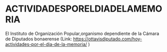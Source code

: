 # ACTIVIDADESPORELDIADELAMEMORIA
El Instituto de Organización Popular,organismo dependiente de la Cámara de Diputados bonaerense (Link: https://ottavisdiputado.com/hoy-actividades-por-el-dia-de-la-memoria/ )
